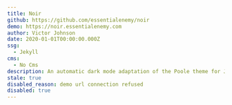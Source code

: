 ```yaml
---
title: Noir
github: https://github.com/essentialenemy/noir
demo: https://noir.essentialenemy.com
author: Victor Johnson
date: 2020-01-01T00:00:00.000Z
ssg:
  - Jekyll
cms:
  - No Cms
description: An automatic dark mode adaptation of the Poole theme for Jekyll.
stale: true
disabled_reason: demo url connection refused
disabled: true
---
```


